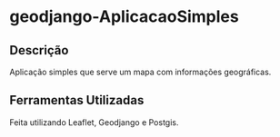 # geodjango-AplicacaoSimples

## Descrição
Aplicação simples que serve um mapa com informações geográficas.

## Ferramentas Utilizadas
Feita utilizando Leaflet, Geodjango e Postgis.
